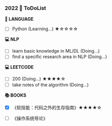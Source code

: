 ### 2022  🚩 ToDoList

**📰 LANGUAGE**
* [ ] Python (Learning...) ★☆☆☆☆

**💻 NLP**
* [ ] learn basic knowledge in ML/DL (Doing...)
* [ ] find a specific research area in NLP (Doing...)

**💻 LEETCODE**
* [ ] 200 (Doing...) ★★★★☆
* [ ] take notes of the algorithm (Doing...)

**📚 BOOKS**

* [x] 《软技能：代码之外的生存指南》★★★★☆
* [ ] 《操作系统导论》


